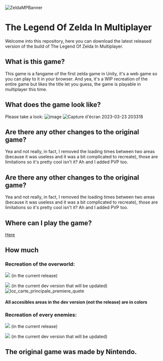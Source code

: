 ![ZeldaMPBanner](https://user-images.githubusercontent.com/63604225/227323568-496d512d-cd3e-4cd4-91cf-b3fd32f5505c.png)


# The Legend Of Zelda In Multiplayer
Welcome into this repository, here you can download the latest released version of the build of The Legend Of Zelda In Multiplayer.

## What is this game?
This game is a fangame of the first zelda game in Unity, it's a web game so you can play to it in your browser.
And yea, it's a WIP recreation of the entire game but likes the title let you guess, the game is playable in multiplayer this time.

## What does the game look like?
Please take a look:
![image](https://user-images.githubusercontent.com/63604225/227328479-c61d3bc9-9901-4426-b910-93130bcb326c.png)
![Capture d'écran 2023-03-23 203318](https://user-images.githubusercontent.com/63604225/227339106-6bfb0800-71df-41fb-9daa-b8f176356828.png)


## Are there any other changes to the original game?
Yea and not really, in fact, I removed the loading times between two areas (because it was useless and it was a bit complicated to recreate), 
those are limitations so it's pretty cool isn't it? Ah and I added PVP too.

## Are there any other changes to the original game?
Yea and not really, in fact, I removed the loading times between two areas (because it was useless and it was a bit complicated to recreate), 
those are limitations so it's pretty cool isn't it? Ah and I added PVP too.

## Where can I play the game?
[Here](https://rgeek9323.github.io/Zelda1-in-Multiplayer/)

## How much

### Recreation of the overworld:

![](https://geps.dev/progress/10) (in the current release)

![](https://geps.dev/progress/25) (in the current dev version that will be updated)
![loz_carte_principale_premiere_quete](https://user-images.githubusercontent.com/63604225/227519384-55d90d94-13de-4046-8d00-9eb0d719857a.png)

#### All accesibles areas in the dev version (not the release) are in colors

### Recreation of every enemies:

![](https://geps.dev/progress/0) (in the current release)

![](https://geps.dev/progress/5) (in the current dev version that will be updated)

## The original game was made by Nintendo.
